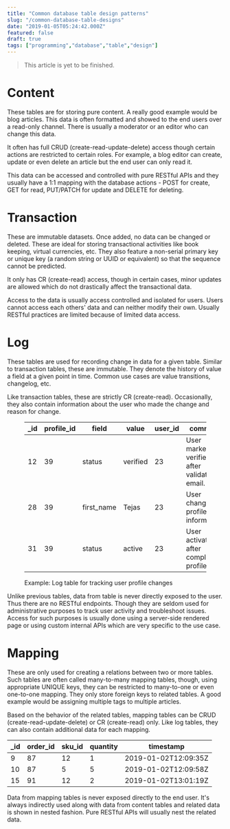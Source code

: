 ```yaml
---
title: "Common database table design patterns"
slug: "/common-database-table-designs"
date: "2019-01-05T05:24:42.000Z"
featured: false
draft: true
tags: ["programming","database","table","design"]
---
```


> This article is yet to be finished.

# Content

These tables are for storing pure content. A really good example would be blog articles. This data is often formatted and showed to the end users over a read-only channel. There is usually a moderator or an editor who can change this data.

It often has full CRUD (create-read-update-delete) access though certain actions are restricted to certain roles. For example, a blog editor can create, update or even delete an article but the end user can only read it.

This data can be accessed and controlled with pure RESTful APIs and they usually have a 1:1 mapping with the database actions - POST for create, GET for read, PUT/PATCH for update and DELETE for deleting.

# Transaction

These are immutable datasets. Once added, no data can be changed or deleted. These are ideal for storing transactional activities like book keeping, virtual currencies, etc. They also feature a non-serial primary key or unique key (a random string or UUID or equivalent) so that the sequence cannot be predicted.

It only has CR (create-read) access, though in certain cases, minor updates are allowed which do not drastically affect the transactional data.

Access to the data is usually access controlled and isolated for users. Users cannot access each others' data and can neither modify their own. Usually RESTful practices are limited because of limited data access.

# Log

These tables are used for recording change in data for a given table.  Similar to transaction tables, these are immutable. They denote the history of value a field at a given point in time. Common use cases are value transitions, changelog, etc.

Like transaction tables, these are strictly CR (create-read). Occasionally, they also contain information about the user who made the change and reason for change.

<figure>
<table class="monospace">
    <thead>
        <tr>
            <th>_id</th>
            <th>profile_id</th>
            <th>field</th>
            <th>value</th>
            <th>user_id</th>
            <th>comment</th>
            <th>timestamp</th>
        </tr>
    </thead>
    <tbody>
        <tr>
            <td>12</td>
            <td>39</td>
            <td>status</td>
            <td>verified</td>
            <td>23</td>
            <td>User marked as verified after validating email.</td>
            <td>2019-01-02T15:32:12Z</td>
        </tr>
        <tr>
            <td>28</td>
            <td>39</td>
            <td>first_name</td>
            <td>Tejas</td>
            <td>23</td>
            <td>User changed profile information.</td>
            <td>2019-01-02T17:11:54Z</td>
        </tr>
        <tr>
            <td>31</td>
            <td>39</td>
            <td>status</td>
            <td>active</td>
            <td>23</td>
            <td>User activated after completing profile.</td>
            <td>2019-01-02T17:13:01Z</td>
        </tr>
    </tbody>
</table>

<figcaption>Example: Log table for tracking user profile changes</figcaption>
</figure>

Unlike previous tables, data from table is never directly exposed to the user. Thus there are no RESTful endpoints. Though they are seldom used for administrative purposes to track user activity and troubleshoot issues. Access for such purposes is usually done using a server-side rendered page or using custom internal APIs which are very specific to the use case.

# Mapping

These are only used for creating a relations between two or more tables. Such tables are often called many-to-many mapping tables, though, using appropriate UNIQUE keys, they can be restricted to many-to-one or even one-to-one mapping. They only store foreign keys to related tables. A good example would be assigning multiple tags to multiple articles.

Based on the behavior of the related tables, mapping tables can be CRUD (create-read-update-delete) or CR (create-read) only. Like log tables, they can also contain additional data for each mapping.

<table class="monospace">
    <thead>
        <tr>
            <th>_id</th>
            <th>order_id</th>
            <th>sku_id</th>
            <th>quantity</th>
            <th>timestamp</th>
        </tr>
    </thead>
    <tbody>
        <tr>
            <td>9</td>
            <td>87</td>
            <td>12</td>
            <td>1</td>
            <td>2019-01-02T12:09:35Z</td>
        </tr>
        <tr>
            <td>10</td>
            <td>87</td>
            <td>5</td>
            <td>5</td>
            <td>2019-01-02T12:09:58Z</td>
        </tr>
        <tr>
            <td>15</td>
            <td>91</td>
            <td>12</td>
            <td>2</td>
            <td>2019-01-02T13:01:19Z</td>
        </tr>
    </tbody>
</table>

Data from mapping tables is never exposed directly to the end user. It's always indirectly used along with data from content tables and related data is shown in nested fashion. Pure RESTful APIs will usually nest the related data.
